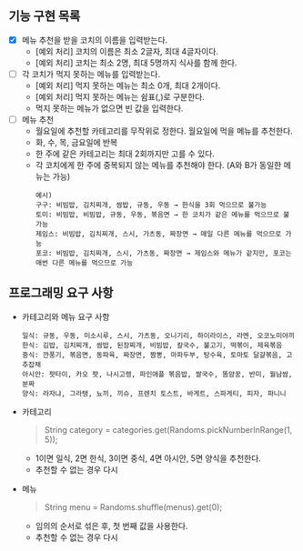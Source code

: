 ## 기능 구현 목록
- [x] 메뉴 추천을 받을 코치의 이름을 입력받는다.
  - [예외 처리] 코치의 이름은 최소 2글자, 최대 4글자이다.
  - [예외 처리] 코치는 최소 2명, 최대 5명까지 식사를 함께 한다.
- [ ] 각 코치가 먹지 못하는 메뉴를 입력받는다.
  - [예외 처리] 먹지 못하는 메뉴는 최소 0개, 최대 2개이다.
  - [예외 처리] 먹지 못하는 메뉴는 쉼표(,)로 구분한다.
  - 먹지 못하는 메뉴가 없으면 빈 값을 입력한다.
- [ ] 메뉴 추천 
  - 월요일에 추천할 카테고리를 무작위로 정한다. 월요일에 먹을 메뉴를 추천한다.
  - 화, 수, 목, 금요일에 반복
  - 한 주에 같은 카테고리는 최대 2회까지만 고를 수 있다.
  - 각 코치에게 한 주에 중복되지 않는 메뉴를 추천해야 한다. (A와 B가 동일한 메뉴는 가능)
    ```
    예시)
    구구: 비빔밥, 김치찌개, 쌈밥, 규동, 우동 → 한식을 3회 먹으므로 불가능
    토미: 비빔밥, 비빔밥, 규동, 우동, 볶음면 → 한 코치가 같은 메뉴를 먹으므로 불가능
    제임스: 비빔밥, 김치찌개, 스시, 가츠동, 짜장면 → 매일 다른 메뉴를 먹으므로 가능
    포코: 비빔밥, 김치찌개, 스시, 가츠동, 짜장면 → 제임스와 메뉴가 같지만, 포코는 매번 다른 메뉴를 먹으므로 가능
    ```

## 프로그래밍 요구 사항
- 카테고리와 메뉴 요구 사항
    ```
    일식: 규동, 우동, 미소시루, 스시, 가츠동, 오니기리, 하이라이스, 라멘, 오코노미야끼
    한식: 김밥, 김치찌개, 쌈밥, 된장찌개, 비빔밥, 칼국수, 불고기, 떡볶이, 제육볶음
    중식: 깐풍기, 볶음면, 동파육, 짜장면, 짬뽕, 마파두부, 탕수육, 토마토 달걀볶음, 고추잡채
    아시안: 팟타이, 카오 팟, 나시고렝, 파인애플 볶음밥, 쌀국수, 똠얌꿍, 반미, 월남쌈, 분짜
    양식: 라자냐, 그라탱, 뇨끼, 끼슈, 프렌치 토스트, 바게트, 스파게티, 피자, 파니니
    ```
- 카테고리 
  > String category = categories.get(Randoms.pickNumberInRange(1, 5));
  - 1이면 일식, 2면 한식, 3이면 중식, 4면 아시안, 5면 양식을 추천한다.
  - 추천할 수 없는 경우 다시

- 메뉴
  > String menu = Randoms.shuffle(menus).get(0);
  - 임의의 순서로 섞은 후, 첫 번째 값을 사용한다.
  - 추천할 수 없는 경우 다시